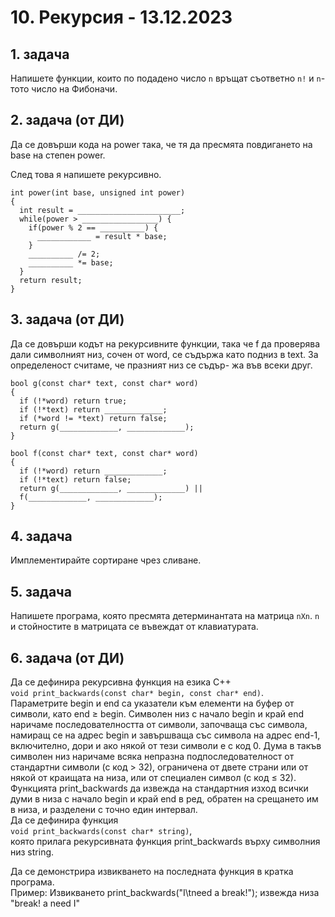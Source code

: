 # 10. Рекурсия - 13.12.2023

## 1. задача
Напишете функции, които по подадено число `n` връщат съответно `n!` и `n`-тото число на Фибоначи.

## 2. задача (от ДИ)
Да се довърши кода на power така, че тя да
пресмята повдигането на base на степен power.

След това я напишете рекурсивно.

```
int power(int base, unsigned int power)
{
  int result = _______________________;
  while(power > _________________) {
    if(power % 2 == __________) {
      ____________ = result * base;
    }
    __________ /= 2;
    __________ *= base;
  }
  return result;
}
```



## 3. задача (от ДИ)
Да се довърши кодът на рекурсивните функции, така че f да проверява дали символният низ,
сочен от word, се съдържа като подниз в text. За
определеност считаме, че празният низ се съдър-
жа във всеки друг.
```
bool g(const char* text, const char* word)
{
  if (!*word) return true;
  if (!*text) return _____________;
  if (*word != *text) return false;
  return g(_____________, _____________);
}

bool f(const char* text, const char* word)
{
  if (!*word) return _____________;
  if (!*text) return false;
  return g(_____________, _____________) ||
  f(_____________, _____________);
}

```

## 4. задача
Имплементирайте сортиране чрез сливане.

## 5. задача
Напишете програма, която пресмята детерминантата на матрица `nXn`. `n` и стойностите в матрицата се въвеждат от клавиатурата.

## 6. задача (от ДИ)
Да се дефинира рекурсивна функция на езика C++    
`void print_backwards(const char* begin, const char* end)`.    
Параметрите begin и end са указатели към елементи на буфер от символи, като end ≥ begin. Символен низ с начало begin и край end наричаме последователността от символи, започваща със символа,
намиращ се на адрес begin и завършваща със символа на адрес end-1, включително, дори и ако някой
от тези символи е с код 0. Дума в такъв символен низ наричаме всяка непразна подпоследователност
от стандартни символи (с код > 32), ограничена от двете страни или от някой от краищата на низа, или
от специален символ (с код ≤ 32).        
Функцията print_backwards да извежда на стандартния изход всички думи в низа с начало begin
и край end в ред, обратен на срещането им в низа, и разделени с точно един интервал.      
Да се дефинира функция     
`void print_backwards(const char* string)`,      
която прилага рекурсивната функция print_backwards върху символния низ string.      
      
Да се демонстрира извикването на последната функция в кратка програма.        
Пример: Извикването print_backwards("I\tneed a break!"); извежда низа "break! a need I"
